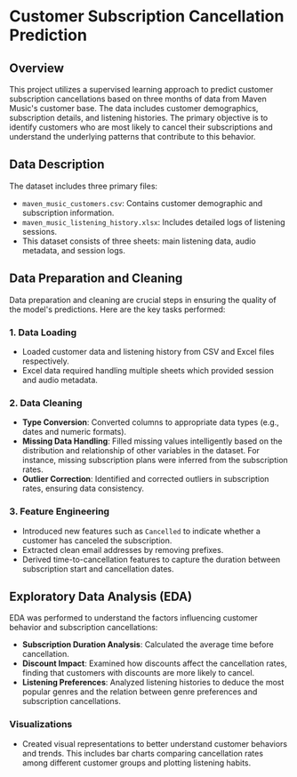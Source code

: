 # Customer Subscription Cancellation Prediction

## Overview
This project utilizes a supervised learning approach to predict customer subscription cancellations based on three months of data from Maven Music's customer base. The data includes customer demographics, subscription details, and listening histories. The primary objective is to identify customers who are most likely to cancel their subscriptions and understand the underlying patterns that contribute to this behavior.

## Data Description
The dataset includes three primary files:
- `maven_music_customers.csv`: Contains customer demographic and subscription information.
- `maven_music_listening_history.xlsx`: Includes detailed logs of listening sessions.
- This dataset consists of three sheets: main listening data, audio metadata, and session logs.

## Data Preparation and Cleaning
Data preparation and cleaning are crucial steps in ensuring the quality of the model's predictions. Here are the key tasks performed:

### 1. Data Loading
- Loaded customer data and listening history from CSV and Excel files respectively.
- Excel data required handling multiple sheets which provided session and audio metadata.

### 2. Data Cleaning
- **Type Conversion**: Converted columns to appropriate data types (e.g., dates and numeric formats).
- **Missing Data Handling**: Filled missing values intelligently based on the distribution and relationship of other variables in the dataset. For instance, missing subscription plans were inferred from the subscription rates.
- **Outlier Correction**: Identified and corrected outliers in subscription rates, ensuring data consistency.

### 3. Feature Engineering
- Introduced new features such as `Cancelled` to indicate whether a customer has canceled the subscription.
- Extracted clean email addresses by removing prefixes.
- Derived time-to-cancellation features to capture the duration between subscription start and cancellation dates.

## Exploratory Data Analysis (EDA)
EDA was performed to understand the factors influencing customer behavior and subscription cancellations:
- **Subscription Duration Analysis**: Calculated the average time before cancellation.
- **Discount Impact**: Examined how discounts affect the cancellation rates, finding that customers with discounts are more likely to cancel.
- **Listening Preferences**: Analyzed listening histories to deduce the most popular genres and the relation between genre preferences and subscription cancellations.

### Visualizations
- Created visual representations to better understand customer behaviors and trends. This includes bar charts comparing cancellation rates among different customer groups and plotting listening habits.


